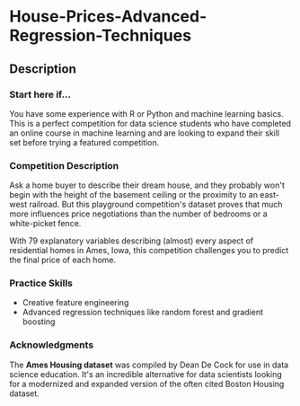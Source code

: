 # House-Prices-Advanced-Regression-Techniques
## Description
### Start here if...
You have some experience with R or Python and machine learning basics. This is a perfect competition for data science students who have completed an online course in machine learning and are looking to expand their skill set before trying a featured competition. 
### Competition Description
Ask a home buyer to describe their dream house, and they probably won't begin with the height of the basement ceiling or the proximity to an east-west railroad. But this playground competition's dataset proves that much more influences price negotiations than the number of bedrooms or a white-picket fence.

With 79 explanatory variables describing (almost) every aspect of residential homes in Ames, Iowa, this competition challenges you to predict the final price of each home.
### Practice Skills
* Creative feature engineering 
* Advanced regression techniques like random forest and gradient boosting
### Acknowledgments
The **Ames Housing dataset** was compiled by Dean De Cock for use in data science education. It's an incredible alternative for data scientists looking for a modernized and expanded version of the often cited Boston Housing dataset. 
